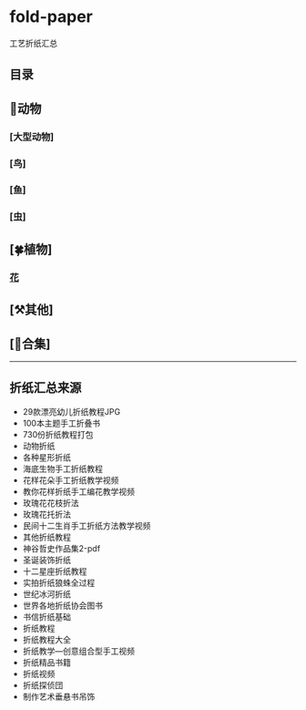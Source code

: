# fold-paper
工艺折纸汇总

## 目录


## 🦄动物

### [大型动物]

### [鸟]

### [鱼]

### [虫]



## [🍀植物]

### [花](./resource/plant/flower/flower.md)

## [⚒️其他]

## [📙合集]

---

## 折纸汇总来源
- 29款漂亮幼儿折纸教程JPG
- 100本主题手工折叠书
- 730份折纸教程打包
- 动物折纸
- 各种星形折纸
- 海底生物手工折纸教程
- 花样花朵手工折纸教学视频
- 教你花样折纸手工编花教学视频
- 玫瑰花花枝折法
- 玫瑰花托折法
- 民间十二生肖手工折纸方法教学视频
- 其他折纸教程
- 神谷哲史作品集2-pdf
- 圣诞装饰折纸
- 十二星座折纸教程
- 实拍折纸狼蛛全过程
- 世纪冰河折纸
- 世界各地折纸协会图书
- 书信折纸基础
- 折纸教程
- 折纸教程大全
- 折纸教学—创意组合型手工视频
- 折纸精品书籍
- 折纸视频
- 折纸探侦団
- 制作艺术垂悬书吊饰